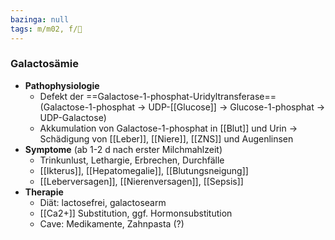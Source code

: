 ```yaml
---
bazinga: null
tags: m/m02, f/🧬
---
```

### Galactosämie 
- **Pathophysiologie**
	- Defekt der ==Galactose-1-phosphat-Uridyltransferase== (Galactose-1-phosphat → UDP-[[Glucose]] → Glucose-1-phosphat → UDP-Galactose)
	- Akkumulation von Galactose-1-phosphat in [[Blut]] und Urin → Schädigung von [[Leber]], [[Niere]], [[ZNS]] und Augenlinsen
- **Symptome** (ab 1-2 d nach erster Milchmahlzeit)
	- Trinkunlust, Lethargie, Erbrechen, Durchfälle
	- [[Ikterus]], [[Hepatomegalie]], [[Blutungsneigung]]
	- [[Leberversagen]], [[Nierenversagen]], [[Sepsis]]
- **Therapie**
	- Diät: lactosefrei, galactosearm
	- [[Ca2+]] Substitution, ggf. Hormonsubstitution
	- Cave: Medikamente, Zahnpasta (?)